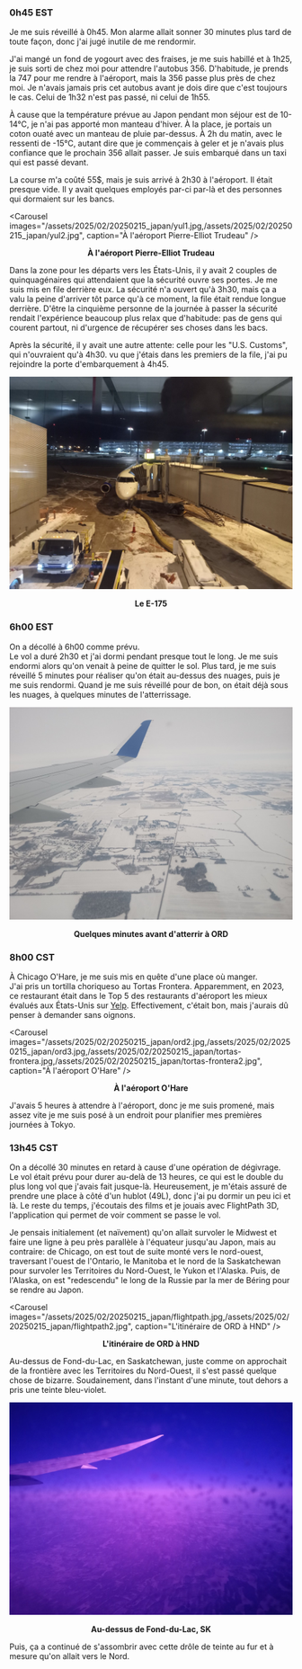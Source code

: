 ### 0h45 EST
Je me suis réveillé à 0h45. Mon alarme allait sonner 30 minutes plus tard de toute façon, donc j'ai jugé inutile de me rendormir.

J'ai mangé un fond de yogourt avec des fraises, je me suis habillé et à 1h25, je suis sorti de chez moi pour attendre l'autobus 356. D'habitude, je prends la 747 pour me rendre à l'aéroport, mais la 356 passe plus près de chez moi. Je n'avais jamais pris cet autobus avant je dois dire que c'est toujours le cas. Celui de 1h32 n'est pas passé, ni celui de 1h55.

À cause que la température prévue au Japon pendant mon séjour est de 10-14°C, je n'ai pas apporté mon manteau d'hiver. À la place, je portais un coton ouaté avec un manteau de pluie par-dessus. À 2h du matin, avec le ressenti de -15°C, autant dire que je commençais à geler et je n'avais plus confiance que le prochain 356 allait passer. Je suis embarqué dans un taxi qui est passé devant.

La course m'a coûté 55$, mais je suis arrivé à 2h30 à l'aéroport. Il était presque vide. Il y avait quelques employés par-ci par-là et des personnes qui dormaient sur les bancs.

<Carousel
    images="/assets/2025/02/20250215_japan/yul1.jpg,/assets/2025/02/20250215_japan/yul2.jpg",
    caption="À l'aéroport Pierre-Elliot Trudeau"
/>
<p align="center"><b>À l'aéroport Pierre-Elliot Trudeau</b></p>

Dans la zone pour les départs vers les États-Unis, il y avait 2 couples de quinquagénaires qui attendaient que la sécurité ouvre ses portes. Je me suis mis en file derrière eux. La sécurité n'a ouvert qu'à 3h30, mais ça a valu la peine d'arriver tôt parce qu'à ce moment, la file était rendue longue derrière. D'être la cinquième personne de la journée à passer la sécurité rendait l'expérience beaucoup plus relax que d'habitude: pas de gens qui courent partout, ni d'urgence de récupérer ses choses dans les bacs.

Après la sécurité, il y avait une autre attente: celle pour les "U.S. Customs", qui n'ouvraient qu'à 4h30. vu que j'étais dans les premiers de la file, j'ai pu rejoindre la porte d'embarquement à 4h45.

![Le E-175](/assets/2025/02/20250215_japan/e175.jpg)
<p align="center"><b>Le E-175</b></p>

### 6h00 EST
On a décollé à 6h00 comme prévu.  
Le vol a duré 2h30 et j'ai dormi pendant presque tout le long. Je me suis endormi alors qu'on venait à peine de quitter le sol. Plus tard, je me suis réveillé 5 minutes pour réaliser qu'on était au-dessus des nuages, puis je me suis rendormi. Quand je me suis réveillé pour de bon, on était déjà sous les nuages, à quelques minutes de l'atterrissage.

![Quelques minutes avant d'atterrir à ORD](/assets/2025/02/20250215_japan/ord1.jpg)
<p align="center"><b>Quelques minutes avant d'atterrir à ORD</b></p>

### 8h00 CST
À Chicago O'Hare, je me suis mis en quête d'une place où manger.  
J'ai pris un tortilla choriqueso au Tortas Frontera. Apparemment, en 2023, ce restaurant était dans le Top 5 des restaurants d'aéroport les mieux évalués aux États-Unis sur [Yelp](https://blog.yelp.com/community/best-airport-food-on-the-heels-of-holiday-travel/). Effectivement, c'était bon, mais j'aurais dû penser à demander sans oignons.

<Carousel
    images="/assets/2025/02/20250215_japan/ord2.jpg,/assets/2025/02/20250215_japan/ord3.jpg,/assets/2025/02/20250215_japan/tortas-frontera.jpg,/assets/2025/02/20250215_japan/tortas-frontera2.jpg",
    caption="À l'aéroport O'Hare"
/>
<p align="center"><b>À l'aéroport O'Hare</b></p>

J'avais 5 heures à attendre à l'aéroport, donc je me suis promené, mais assez vite je me suis posé à un endroit pour planifier mes premières journées à Tokyo.

### 13h45 CST
On a décollé 30 minutes en retard à cause d'une opération de dégivrage.  
Le vol était prévu pour durer au-delà de 13 heures, ce qui est le double du plus long vol que j'avais fait jusque-là. Heureusement, je m'étais assuré de prendre une place à côté d'un hublot (49L), donc j'ai pu dormir un peu ici et là. Le reste du temps, j'écoutais des films et je jouais avec FlightPath 3D, l'application qui permet de voir comment se passe le vol.

Je pensais initialement (et naïvement) qu'on allait survoler le Midwest et faire une ligne à peu près parallèle à l'équateur jusqu'au Japon, mais au contraire: de Chicago, on est tout de suite monté vers le nord-ouest, traversant l'ouest de l'Ontario, le Manitoba et le nord de la Saskatchewan pour survoler les Territoires du Nord-Ouest, le Yukon et l'Alaska. Puis, de l'Alaska, on est "redescendu" le long de la Russie par la mer de Béring pour se rendre au Japon.

<Carousel
    images="/assets/2025/02/20250215_japan/flightpath.jpg,/assets/2025/02/20250215_japan/flightpath2.jpg",
    caption="L'itinéraire de ORD à HND"
/>
<p align="center"><b>L'itinéraire de ORD à HND</b></p>

Au-dessus de Fond-du-Lac, en Saskatchewan, juste comme on approchait de la frontière avec les Territoires du Nord-Ouest, il s'est passé quelque chose de bizarre. Soudainement, dans l'instant d'une minute, tout dehors a pris une teinte bleu-violet.

![Au-dessus de Fond-du-Lac, SK](/assets/2025/02/20250215_japan/north.jpg)
<p align="center"><b>Au-dessus de Fond-du-Lac, SK</b></p>

Puis, ça a continué de s'assombrir avec cette drôle de teinte au fur et à mesure qu'on allait vers le Nord.
